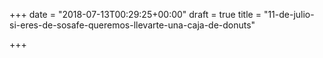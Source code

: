 +++
date = "2018-07-13T00:29:25+00:00"
draft = true
title = "11-de-julio-si-eres-de-sosafe-queremos-llevarte-una-caja-de-donuts"

+++
